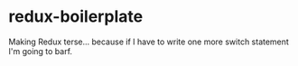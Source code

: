 # redux-boilerplate
Making Redux terse... because if I have to write one more switch statement I'm going to barf.
